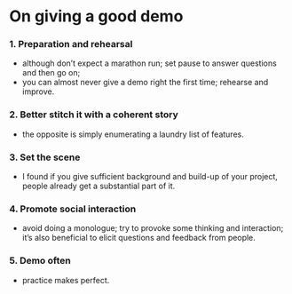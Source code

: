 # On giving a good demo

### 1. Preparation and rehearsal
* although don’t expect a marathon run; set pause to answer questions and then go on;
* you can almost never give a demo right the first time; rehearse and improve.
    
### 2. Better stitch it with a coherent story
* the opposite is simply enumerating a laundry list of features.

### 3. Set the scene
* I found if you give sufficient background and build-up of your project, people already get a substantial part of it.

### 4. Promote social interaction
* avoid doing a monologue; try to provoke some thinking and interaction; it’s also beneficial to elicit questions and feedback from people.

### 5. Demo often
* practice makes perfect.
    

<!-- Test: some text here.

end of the post.

## another title?

![alt text] (https://dl.dropboxusercontent.com/s/kkql2boiwdbcnnp/xac_2017_a_s.jpg "headshot") -->